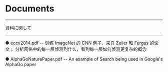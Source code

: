# Documents
-----------------

資料に関して

-----------------

● eccv2014.pdf -- 训练 ImageNet 的 CNN 例子，来自 Zeiler 和 Fergus 的论文 。分析网络中的每一层侦测到什么，看到每一层如何侦测更复杂的概念 

● AlphaGoNaturePaper.pdf -- An example of Search being used in Google's AlphaGo paper
